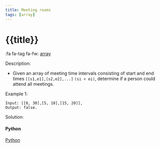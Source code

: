 ```yaml
---
title: Meeting rooms
tags: [array]
---
```


# {{title}}

:fa fa-tag fa-fw: [array]({{tagspath}}/array)

Description:

- Given an array of meeting time intervals consisting of start and end times `[[s1,e1],[s2,e2],...]` `(si < ei)`, determine if a person could attend all meetings.

Example 1:

```text
Input: [[0, 30],[5, 10],[15, 20]],
Output: false.
```

Solution:

<!-- tabs:start -->
#### **Python**

[Python](../pycode/array/meeting-rooms.py ':include :type=code')
<!-- tabs:end -->
